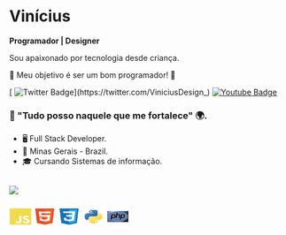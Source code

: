 # Vinícius
**Programador | Designer**

Sou apaixonado por tecnologia desde criança.

🎯 Meu objetivo é ser um bom programador! 🚀

[
![Twitter Badge](https://img.shields.io/badge/-@ViniciusDesign_-4B0082?style=flat-square&labelColor=4B0082&logo=twitter&logoColor=white&link=https://twitter.com/ViniciusDesign_)](https://twitter.com/ViniciusDesign_) 
[![Youtube Badge](https://img.shields.io/badge/-Youtube-4B0082?style=flat-square&labelColor=4B0082&logo=youtube&logoColor=white&link=https://www.youtube.com/channel/UCb3bxUMUahihA2rec4BL1iw/videos)](https://www.youtube.com/channel/UCRhKK6VrISnIWPJjYxBPKnA/videos)

### 📖 "Tudo posso naquele que me fortalece" 🌍.

 - 🖥️ Full Stack Developer.
 - 📍 Minas Gerais - Brazil.
 - 🎓 Cursando Sistemas de informação.
 

##

<div>
<img height="160em" src="https://github-readme-stats.vercel.app/api?username=V1n1c1uz&show_icons=true&theme=dracula&include_all_commits=true&count_private=true"/>
</div>

<div style="display: inline_block"><br>
<img align="center" alt="Icon-JS" height="30" width="40" src="https://raw.githubusercontent.com/devicons/devicon/master/icons/javascript/javascript-plain.svg">
<img align="center" alt="Icon-HTML" height="30" width="40" src="https://raw.githubusercontent.com/devicons/devicon/master/icons/html5/html5-original.svg">
<img align="center" alt="Icon-CSS" height="30" width="40" src="https://raw.githubusercontent.com/devicons/devicon/master/icons/css3/css3-original.svg">
<img align="center" alt="Icon-PYTHON" height="30" width="40" src="https://raw.githubusercontent.com/devicons/devicon/master/icons/python/python-original.svg">
<img align="center" alt="Icon-PHP" height="40" width="40" src="https://raw.githubusercontent.com/devicons/devicon/master/icons/php/php-original.svg">

</div
